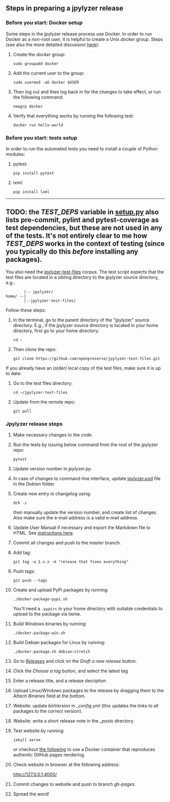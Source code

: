 ## Steps in preparing a jpylyzer release

### Before you start: Docker setup

Some steps in the jpylyzer release process use Docker. In order to run Docker as a non-root user, it is helpful to create a Unix *docker* group. Steps (see also the more detailed discussion [here](https://docs.docker.com/install/linux/linux-postinstall/)):

1. Create the *docker* group:
    ```
    sudo groupadd docker
    ```
1. Add the current user to the group:
    ```
    sudo usermod -aG docker $USER
    ```
1. Then log out and then log back in for the changes to take effect, or run the following command:
    ```
    newgrp docker
    ```
1. Verify that everything works by running the following test:
    ```
    docker run hello-world
    ```

### Before you start: tests setup

In order to run the automated tests you need to install a couple of Python modules:

1. pytest:
   ```
   pip install pytest
   ```

1. lxml:
   ```
   pip install lxml
   ```

---
TODO: the *TEST_DEPS* variable in [setup.py](./setup.py) also lists pre-commit, pylint and
pytest-coverage as test dependencies, but these are not used in any of the tests. It's not
entirely clear to me how *TEST_DEPS* works in the context of testing (since you typically
do this *before* installing any packages).
---

You also need the [jpylyzer-test-files](https://github.com/openpreserve/jpylyzer-test-files) corpus. 
The test script expects that the test files are located in a sibling directory to the jpylyzer 
source directory, e.g.:

```
        |-- jpylyzer/
home/ --|      
        |--jpylyzer-test-files/
```

Follow these steps:

1. In the terminal, go to the parent directory of the "jpylyzer" source directory. E.g., if the jpylyzer
   source directory is located in your home directory, first go to your home directory:
   ```
   cd ~
   ```
1. Then clone the repo:
   ```
   git clone https://github.com/openpreserve/jpylyzer-test-files.git
   ```

If you already have an (older) local copy of the test files, make sure it is up
to date:

1. Go to the test files directory:
   ```
   cd ~/jpylyzer-test-files
   ```
1. Update from the remote repo:
   ```
   git pull
   ```

### Jpylyzer release steps

1. Make necessary changes to the code.

1. Run the tests by issuing below command from the root of the jpylyzer repo:
   ```
   pytest
   ```

1. Update version number in *jpylyzer.py*.

1. In case of changes to command-line interface, update [jpylyzer.pod](debian/jpylyzer.pod) file in the *Debian* folder.

1. Create new entry in changelog using:
    ```
    dch -i
    ```
    then manually update the version number, and create list of changes. Also make sure the e-mail address is a valid e-mail address.

1. Update User Manual if necessary and export the Markdown file to HTML. See [instructions here](./doc).

1. Commit all changes and push to the *master* branch.

1. Add tag:
    ```
    git tag -a 1.x.x -m "release that fixes everything"
    ```
1. Push tags:
    ```
    git push --tags
    ```
1. Create and upload PyPi packages by running:
    ```
    ./docker-package-pypi.sh
    ```
    You'll need a `.pypirc` in your home directory with suitable credentials to upload to the package via twine.
1. Build Windows binaries by running:
    ```
    ./docker-package-win.sh
    ```
1. Build Debian packages for Linux by running:
    ```
    ./docker-package.sh debian:stretch
    ```
1. Go to [*Releases*](https://github.com/openpreserve/jpylyzer/releases) and click on the *Draft a new release* button.

1. Click the *Choose a tag* button, and select the latest tag

1. Enter a release title, and a release decription

1. Upload Linux/Windows packages to the release by dragging them to the *Attach Binaries* field at the bottom.

1. Website: update *binVersion* in *_config.yml* (this updates the links to all packages to the correct version).

1. Website: write a short release note in the *_posts* directory.

1. Test website by running:
    ```
    jekyll serve
    ```
    or checkout [the following](https://github.com/Starefossen/docker-github-pages) to use a Docker container that reproduces authentic GitHub pages rendering.
1. Check website in browser at the following address:

    <http://127.0.0.1:4000/>

1. Commit changes to website and push to branch *gh-pages*.

1. Spread the word!
